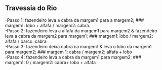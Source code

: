 ## Travessia do Rio

-Passo 1: fazendeiro leva a cabra da margem1 para a margem2; ### margem1: lobo + alfafa / margem2: cabra.<br>
-Passo 2: fazendeiro leva a alfafa da margem1 para margem2 & fazendeiro leva a cabra da margem2 para margem1; ### margem1: lobo / margem2: alfafa / barco: cabra <br>
-Passo 3: fazendeiro deixa cabra na margem1 & leva o lobo da margem1 para margem2; ### margem 1: cabra / margem2: alfafa + lobo <br>
-Passo 4: fazendeiro leva a cabra da margem1 para margem2; ### margem1: 0 / margem2: cabra+ lobo + alfafa <br>
